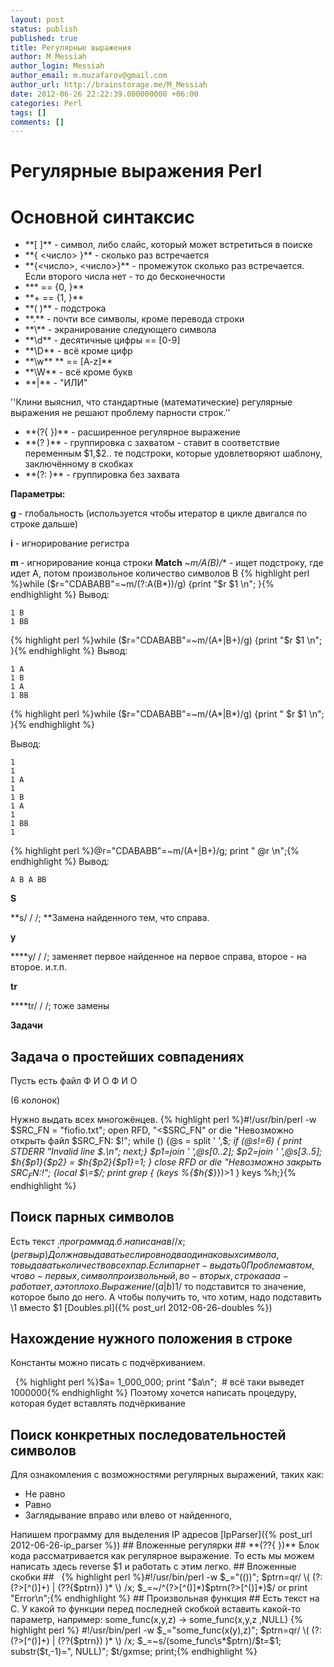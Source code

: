 ```yaml
---
layout: post
status: publish
published: true
title: Регулярные выражения
author: M_Messiah
author_login: Messiah
author_email: m.muzafarov@gmail.com
author_url: http://brainstorage.me/M_Messiah
date: 2012-06-26 22:22:39.000000000 +06:00
categories: Perl
tags: []
comments: []
---
```

# Регулярные выражения Perl #

# Основной синтаксис #
<ul>
	<li>**[ ]** - символ, либо слайс, который может встретиться в поиске</li>
	<li>**{ <число> }** - сколько раз встречается</li>
	<li>**{<число>, <число>}**&nbsp;- промежуток сколько раз встречается. Если второго числа нет - то до бесконечности</li>
	<li>*** == {0, }**</li>
	<li>**+ == {1, }**</li>
	<li>**( )**&nbsp;- подстрока</li>
	<li>**.** - почти все символы, кроме перевода строки</li>
	<li>**\**&nbsp;- экранирование следующего символа</li>
	<li>**\d**&nbsp;- десятичные цифры == [0-9]</li>
	<li>**\D**&nbsp;- всё кроме цифр</li>
	<li>**\w**&nbsp;** == [A-z]**</li>
	<li>**\W**&nbsp;- всё кроме букв</li>
	<li>**|** - "ИЛИ"</li>
</ul>
''Клини выяснил, что стандартные (математические) регулярные выражения не решают проблему парности строк.''
<ul>
	<li>**(?{ })**&nbsp;- расширенное регулярное выражение</li>
	<li>**(? )** - группировка с захватом - ставит в соответствие переменным $1,$2.. те подстроки, которые удовлетворяют шаблону, заключённому в скобках</li>
	<li>**(?: )**&nbsp;- группировка без захвата</li>
</ul>

<!--more-->

**Параметры:**

**g** - глобальность (используется чтобы итератор в цикле двигался по строке дальше)

**i**&nbsp;- игнорирование регистра

**m&nbsp;**- игнорирование конца строки
**Match**
**~m/A(B*)/**&nbsp;- ищет подстроку, где идет А, потом произвольное количество символов B
{% highlight perl %}while ($r="CDABABB"=~m/(?:A(B*))/g) {print "$r $1 \n"; }{% endhighlight %}
Вывод:

	1 B
	1 BB

{% highlight perl %}while ($r="CDABABB"=~m/(A+|B+)/g) {print "$r $1 \n"; }{% endhighlight %}
Вывод:

	1 A
	1 B
	1 A
	1 BB

{% highlight perl %}while ($r="CDABABB"=~m/(A*|B*)/g) {print " $r $1 \n"; }{% endhighlight %}

Вывод:

	1
	1
	1 A
	1
	1 B
	1 A
	1
	1 BB
	1

{% highlight perl %}@r="CDABABB"=~m/(A+|B+)/g; print " @r \n";{% endhighlight %}
Вывод:

	A B A BB

**S**

**s/ / /;&nbsp;**Замена найденного тем, что справа.

**y**

****y/ / /;&nbsp;заменяет первое найденное на первое справа, второе - на второе. и.т.п.

**tr**

****tr/ / /;&nbsp;тоже замены

**Задачи**
## Задача о простейших совпадениях ##
Пусть есть файл Ф И О Ф И О

(6 колонок)

Нужно выдать всех многожёнцев.
{% highlight perl %}#!/usr/bin/perl -w
 $SRC_FN = "fiofio.txt";
open RFD, "<$SRC_FN" or die "Невозможно открыть файл $SRC_FN: $!";
while (<RFD>) {@s = split ' ',$_;
if (@s!=6)
{ print STDERR "Invalid line $.\n";
next;}
 $p1=join ' ',@s[0..2];
 $p2=join ' ',@s[3..5];
 $h{$p1}{$p2} = $h{$p2}{$p1}=1;
}
close RFD or die "Невозможно закрыть $SRC_FN:$!";
{local $\=$/;
print grep { (keys %{$h{$_}})>1 } keys %h;}{% endhighlight %}
## Поиск парных символов ##
Есть текст $_;
программа д.б. написана в / /x; (регвыр)
Должна выдавать если ровно два одинаковых символа, то выдавать количество всех пар.
Если пар нет - выдать 0
Проблема в том, что во-первых, символ произвольный,
во-вторых, строка ааа - работает, а это плохо.
Выражение /(a|b)$1/ то подставится то значение, которое было до него.
А чтобы получить то, что хотим, надо подставить \1 вместо $1 [Doubles.pl]({% post_url 2012-06-26-doubles %})
## Нахождение нужного положения в строке ##
Константы можно писать с подчёркиванием.

&nbsp;
{% highlight perl %}$a= 1_000_000;
print "$a\n"; &nbsp;# всё таки выведет 1000000{% endhighlight %}
Поэтому хочется написать процедуру, которая будет вставлять подчёркивание
## Поиск конкретных последовательностей символов ##
Для ознакомления с возможностями регулярных выражений, таких как:
<ul>
	<li>Не равно</li>
	<li>Равно</li>
	<li>Заглядывание вправо или влево от найденного,</li>
</ul>
Напишем программу для выделения IP адресов [IpParser]({% post_url 2012-06-26-ip_parser %})
## Вложенные регулярки ##
**(??{ })** Блок кода рассматривается как регулярное выражение.
То есть мы можем написать здесь reverse $1 и работать с этим легко.
## Вложенные скобки ##
&nbsp;
{% highlight perl %}#!/usr/bin/perl -w
 $_="(())";
 $ptrn=qr/
 \(
 (?:
 (?>[^()]+)
 |
 (??{$ptrn})
 )*
 \)
 /x;
 $_=~/^(?>[^()]*)$ptrn(?>[^()]*)$/ or print "Error\n";{% endhighlight %}
## Произвольная функция ##
Есть текст на С. У какой то функции перед последней скобкой вставить какой-то параметр,
например: some_func(x,y,z) -> some_func(x,y,z ,NULL)
{% highlight perl %} #!/usr/bin/perl -w
 $_="some_func(x(y),z)";
 $ptrn=qr/
 \(
 (?:
 (?>[^()]+)
 |
 (??{$ptrn})
 )*
 \)
 /x;
$_=~s/(some_func\s*$ptrn)/$t=$1; substr($t,-1)=", NULL)"; $t/gxmse;
print;{% endhighlight %}
&nbsp;
